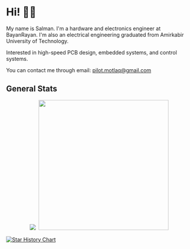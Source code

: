# Hi! 👋🏻

My name is Salman. I'm a hardware and electronics engineer at BayanRayan. I'm also an electrical engineering graduated from Amirkabir University of Technology.

Interested in high-speed PCB design, embedded systems, and control systems.

You can contact me through email: pilot.motlaq@gmail.com

## General Stats

<p><center><img src="https://github-readme-stats.vercel.app/api?username=SMotlaq&theme=dark&show_icons=true&count_private=true&hide_rank=true" />
&nbsp;<img src="https://github-readme-stats.vercel.app/api/top-langs/?username=SMotlaq&theme=dark&layout=compact" width="352" /></center></p>

[![Star History Chart](https://api.star-history.com/svg?repos=SMotlaq/LoRa,SMotlaq/open-watch&type=Date&theme=dark)](https://star-history.com/#SMotlaq/open-watch&SMotlaq/lora&Date)
